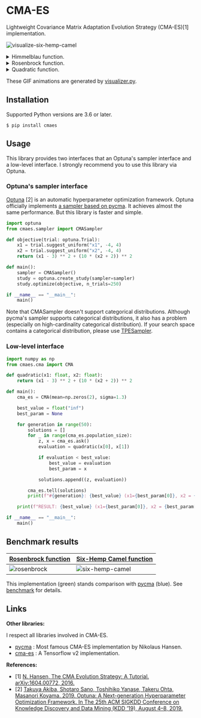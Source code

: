 # CMA-ES

Lightweight Covariance Matrix Adaptation Evolution Strategy (CMA-ES)[1] implementation.

![visualize-six-hemp-camel](./visualizer/six-hemp-camel.gif)

<details>
<summary>Himmelblau function.</summary>

![visualize-himmelblau](./visualizer/himmelblau.gif)

</details>

<details>
<summary>Rosenbrock function.</summary>

![visualize-rosenbrock](./visualizer/rosenbrock.gif)

</details>

<details>
<summary>Quadratic function.</summary>

![visualize-quadratic](./visualizer/quadratic.gif)

</details>

These GIF animations are generated by [visualizer.py](./visualizer/visualizer.py).


## Installation

Supported Python versions are 3.6 or later.

```
$ pip install cmaes
```

## Usage

This library provides two interfaces that an Optuna's sampler interface and a low-level interface.
I strongly recommend you to use this library via Optuna.

### Optuna's sampler interface

[Optuna](https://github.com/optuna/optuna) [2] is an automatic hyperparameter optimization framework.
Optuna officially implements [a sampler based on pycma](https://optuna.readthedocs.io/en/latest/reference/integration.html#optuna.integration.CmaEsSampler).
It achieves almost the same performance. But this library is faster and simple.

```python
import optuna
from cmaes.sampler import CMASampler

def objective(trial: optuna.Trial):
    x1 = trial.suggest_uniform("x1", -4, 4)
    x2 = trial.suggest_uniform("x2", -4, 4)
    return (x1 - 3) ** 2 + (10 * (x2 + 2)) ** 2

def main():
    sampler = CMASampler()
    study = optuna.create_study(sampler=sampler)
    study.optimize(objective, n_trials=250)

if __name__ == "__main__":
    main()
```

Note that CMASampler doesn't support categorical distributions.
Although pycma's sampler supports categorical distributions, it also has a problem (especially on high-cardinality categorical distribution).
If your search space contains a categorical distribution, please use [TPESampler](https://optuna.readthedocs.io/en/latest/reference/samplers.html#optuna.samplers.TPESampler).


### Low-level interface

```python
import numpy as np
from cmaes.cma import CMA

def quadratic(x1: float, x2: float):
    return (x1 - 3) ** 2 + (10 * (x2 + 2)) ** 2

def main():
    cma_es = CMA(mean=np.zeros(2), sigma=1.3)

    best_value = float("inf")
    best_param = None

    for generation in range(50):
        solutions = []
        for _ in range(cma_es.population_size):
            z, x = cma_es.ask()
            evaluation = quadratic(x[0], x[1])

            if evaluation < best_value:
                best_value = evaluation
                best_param = x

            solutions.append((z, evaluation))

        cma_es.tell(solutions)
        print(f"#{generation}: {best_value} (x1={best_param[0]}, x2 = {best_param[1]})")

    print(f"RESULT: {best_value} (x1={best_param[0]}, x2 = {best_param[1]})")

if __name__ == "__main__":
    main()
```

## Benchmark results

| [Rosenbrock function](https://www.sfu.ca/~ssurjano/rosen.html) | [Six-Hemp Camel function](https://www.sfu.ca/~ssurjano/camel6.html) |
| ------------------- | ----------------------- |
| ![rosenbrock](./benchmark/rosenbrock.png) | ![six-hemp-camel](./benchmark/six_hemp_camel.png) |

This implementation (green) stands comparison with [pycma](https://github.com/CMA-ES/pycma) (blue).
See [benchmark](./benchmark) for details.

Links
-----

**Other libraries:**

I respect all libraries involved in CMA-ES.

* [pycma](https://github.com/CMA-ES/pycma) : Most famous CMA-ES implementation by Nikolaus Hansen.
* [cma-es](https://github.com/srom/cma-es) : A Tensorflow v2 implementation.

**References:**

* [1] [N. Hansen, The CMA Evolution Strategy: A Tutorial. arXiv:1604.00772, 2016.](https://arxiv.org/abs/1604.00772)
* [2] [Takuya Akiba, Shotaro Sano, Toshihiko Yanase, Takeru Ohta, Masanori Koyama. 2019. Optuna: A Next-generation Hyperparameter Optimization Framework. In The 25th ACM SIGKDD Conference on Knowledge Discovery and Data Mining (KDD ’19), August 4–8, 2019.](https://dl.acm.org/citation.cfm?id=3330701)
